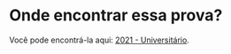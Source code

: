 # Onde encontrar essa prova?

Você pode encontrá-la aqui: [2021 - Universitário](https://olimpiada.ic.unicamp.br/pratique/ps/2021/f1/tempo/).